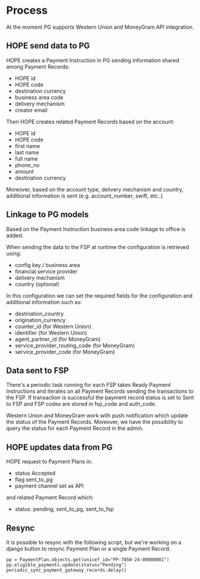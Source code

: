 # Process

At the moment PG supports Western Union and MoneyGram API integration.

## HOPE send data to PG

HOPE creates a Payment Instruction in PG sending information shared among Payment Records:

- HOPE id
- HOPE code
- destination currency
- business area code
- delivery mechanism
- creator email

Then HOPE creates related Payment Records based on the account:

- HOPE id
- HOPE code
- first name
- last name
- full name
- phone_no
- amount
- destination currency

Moreover, based on the account type, delivery mechanism and country, additional information is sent (e.g. account_number, swift, etc..)


## Linkage to PG models

Based on the Payment Instruction business area code linkage to office is added.

When sending the data to the FSP at runtime the configuration is retrieved using:

- config key / business area
- financial service provider
- delivery mechanism
- country (optional)

In this configuration we can set the required fields for the configuration and additional information such as:

- destination_country
- origination_currency
- counter_id (for Western Union)
- identifier (for Western Union)
- agent_partner_id (for MoneyGram)
- service_provider_routing_code (for MoneyGram)
- service_provider_code (for MoneyGram)

## Data sent to FSP

There's a periodic task running for each FSP takes Ready Payment Instructions and iterates on all Payment Records sending the transactions to the FSP.
If transaction is successful the payment record status is set to Sent to FSP and FSP codes are stored in fsp_code and auth_code.

Western Union and MoneyGram work with push notification which update the status of the Payment Records.
Moreover, we have the possibility to query the status for each Payment Record in the admin.


## HOPE updates data from PG

HOPE request to Payment Plans in:

- status Accepted
- flag sent_to_pg
- payment channel set as API

and related Payment Record which:

- status: pending, sent_to_pg, sent_to_fsp

## Resync

It is possible to resync with the following script, but we're working on a django button to resync Payment Plan or a single Payment Record.

    pp = PaymentPlan.objects.get(unicef_id="PP-7050-24-00000081")
    pp.eligible_payments.update(status="Pending")
    periodic_sync_payment_gateway_records.delay()
